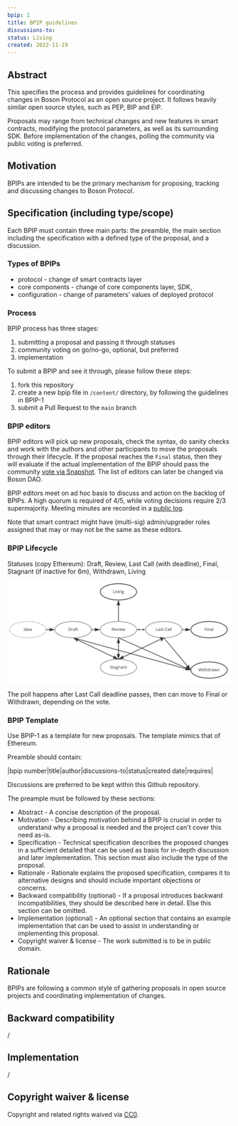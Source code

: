 ```yaml
---
bpip: 1
title: BPIP guidelines
discussions-to: 
status: Living
created: 2022-11-19
---
```


## Abstract
This specifies the process and provides guidelines for coordinating changes in Boson Protocol as an open source project. It follows heavily similar open source styles, such as PEP, BIP and EIP. 

Proposals may range from technical changes and new features in smart contracts, modifying the protocol parameters, as well as its surrounding SDK. Before implementation of the changes, polling the community via public voting is preferred.

## Motivation
BPIPs are intended to be the primary mechanism for proposing, tracking and discussing changes to Boson Protocol.

## Specification (including type/scope)
Each BPIP must contain three main parts: the preamble, the main section including the specification with a defined type of the proposal, and a discussion.

### Types of BPIPs
* protocol - change of smart contracts layer
* core components - change of core components layer, SDK, 
* configuration - change of parameters’ values of deployed protocol

### Process
BPIP process has three stages:
1. submitting a proposal and passing it through statuses
2. community voting on go/no-go, optional, but preferred
3. implementation

To submit a BPIP and see it through, please follow these steps:
1. fork this repository
2. create a new bpip file in `/content/` directory, by following the guidelines in BPIP-1
3. submit a Pull Request to the `main` branch

### BPIP editors
BPIP editors will pick up new proposals, check the syntax, do sanity checks and work with the authors and other participants to move the proposals through their lifecycle. If the proposal reaches the `Final` status, then they will evaluate if the actual implementation of the BPIP should pass the community [vote via Snapshot](https://snapshot.org/#/bosondao.eth). The list of editors can later be changed via Boson DAO.

BPIP editors meet on ad hoc basis to discuss and action on the backlog of BPIPs. A high quorum is required of 4/5, while voting decisions require 2/3 supermajority. Meeting minutes are recorded in a [public log](./content/BPIP-editors-call-log.md).

Note that smart contract might have (multi-sig) admin/upgrader roles assigned that may or may not be the same as these editors.

### BPIP Lifecycle
Statuses (copy Ethereum): Draft, Review, Last Call (with deadline), Final, Stagnant (if inactive for 6m), Withdrawn, Living

![BPIP Status Diagram](./assets/diagram-BPIP.png)

The poll happens after Last Call deadline passes, then can move to Final or Withdrawn, depending on the vote.

### BPIP Template
Use BPIP-1 as a template for new proposals. The template mimics that of Ethereum. 

Preamble should contain:

|bpip number|title|author|discussions-to|status|created date|requires|

Discussions are preferred to be kept within this Github repository.

The preample must be followed by these sections:
* Abstract - A concise description of the proposal.
* Motivation - Describing motivation behind a BPIP is crucial in order to understand why a proposal is needed and the project can't cover this need as-is.
* Specification - Technical specification describes the proposed changes in a sufficient detailed that can be used as basis for in-depth discussion and later implementation. This section must also include the type of the proposal.
* Rationale - Rationale explains the proposed specification, compares it to alternative designs and should include important objections or concerns.
* Backward compatibility (optional) - If a proposal introduces backward incompatibilities, they should be described here in detail. Else this section can be omitted.
* Implementation (optional) - An optional section that contains an example implementation that can be used to assist in understanding or implementing this proposal. 
* Copyright waiver & license - The work submitted is to be in public domain.

## Rationale
BPIPs are following a common style of gathering proposals in open source projects and coordinating implementation of changes.

## Backward compatibility
/

## Implementation
/

## Copyright waiver & license
Copyright and related rights waived via [CC0](https://creativecommons.org/publicdomain/zero/1.0/).
